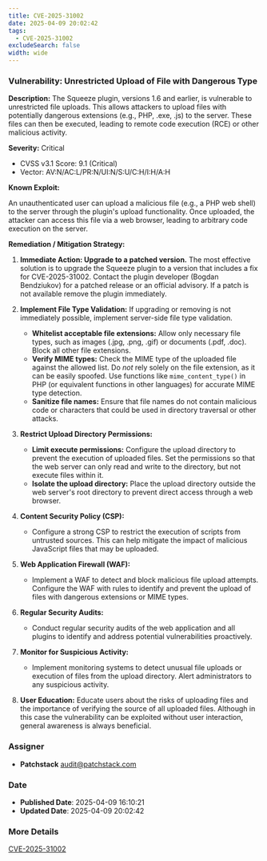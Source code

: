 ```yaml
---
title: CVE-2025-31002
date: 2025-04-09 20:02:42
tags:
  - CVE-2025-31002
excludeSearch: false
width: wide
---
```


### Vulnerability: Unrestricted Upload of File with Dangerous Type

**Description:** The Squeeze plugin, versions 1.6 and earlier, is vulnerable to unrestricted file uploads. This allows attackers to upload files with potentially dangerous extensions (e.g., PHP, .exe, .js) to the server.  These files can then be executed, leading to remote code execution (RCE) or other malicious activity.

**Severity:** Critical

*   CVSS v3.1 Score: 9.1 (Critical)
*   Vector: AV:N/AC:L/PR:N/UI:N/S:U/C:H/I:H/A:H

**Known Exploit:**

An unauthenticated user can upload a malicious file (e.g., a PHP web shell) to the server through the plugin's upload functionality. Once uploaded, the attacker can access this file via a web browser, leading to arbitrary code execution on the server.

**Remediation / Mitigation Strategy:**

1.  **Immediate Action: Upgrade to a patched version.** The most effective solution is to upgrade the Squeeze plugin to a version that includes a fix for CVE-2025-31002. Contact the plugin developer (Bogdan Bendziukov) for a patched release or an official advisory. If a patch is not available remove the plugin immediately.

2.  **Implement File Type Validation:** If upgrading or removing is not immediately possible, implement server-side file type validation.
    *   **Whitelist acceptable file extensions:**  Allow only necessary file types, such as images (.jpg, .png, .gif) or documents (.pdf, .doc). Block all other file extensions.
    *   **Verify MIME types:** Check the MIME type of the uploaded file against the allowed list.  Do *not* rely solely on the file extension, as it can be easily spoofed. Use functions like `mime_content_type()` in PHP (or equivalent functions in other languages) for accurate MIME type detection.
    *   **Sanitize file names:**  Ensure that file names do not contain malicious code or characters that could be used in directory traversal or other attacks.

3.  **Restrict Upload Directory Permissions:**
    *   **Limit execute permissions:**  Configure the upload directory to prevent the execution of uploaded files. Set the permissions so that the web server can only read and write to the directory, but not execute files within it.
    *   **Isolate the upload directory:**  Place the upload directory outside the web server's root directory to prevent direct access through a web browser.

4.  **Content Security Policy (CSP):**
    *   Configure a strong CSP to restrict the execution of scripts from untrusted sources. This can help mitigate the impact of malicious JavaScript files that may be uploaded.

5.  **Web Application Firewall (WAF):**
    *   Implement a WAF to detect and block malicious file upload attempts.  Configure the WAF with rules to identify and prevent the upload of files with dangerous extensions or MIME types.

6.  **Regular Security Audits:**
    *   Conduct regular security audits of the web application and all plugins to identify and address potential vulnerabilities proactively.

7.  **Monitor for Suspicious Activity:**
    *   Implement monitoring systems to detect unusual file uploads or execution of files from the upload directory.  Alert administrators to any suspicious activity.

8.  **User Education:**  Educate users about the risks of uploading files and the importance of verifying the source of all uploaded files. Although in this case the vulnerability can be exploited without user interaction, general awareness is always beneficial.

### Assigner
- **Patchstack** <audit@patchstack.com>

### Date
- **Published Date**: 2025-04-09 16:10:21
- **Updated Date**: 2025-04-09 20:02:42

### More Details
[CVE-2025-31002](https://www.cvedetails.com/cve/CVE-2025-31002)
